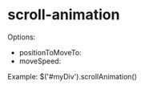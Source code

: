 scroll-animation
================
Options:

- positionToMoveTo: 
- moveSpeed: 

Example: 
$('#myDiv').scrollAnimation()
